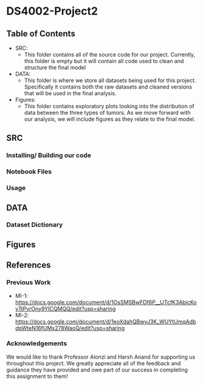 # DS4002-Project2

## Table of Contents
- SRC:
  - This folder contains all of the source code for our project. Currently, this folder is empty but it will contain all code used to clean and structure the final model
- DATA:
  - This folder is where we store all datasets being used for this project. Specifically it contains both the raw datasets and cleaned versions that will be used in the final analysis.
- Figures:
  -  This folder contains exploratory plots looking into the distribution of data between the three types of tumors. As we move forward with our analysis, we will include figures as they relate to the final model.

## SRC
### Installing/ Building our code
### Notebook Files
### Usage

## DATA
### Dataset Dictionary

## Figures
## References
### Previous Work
- MI-1: https://docs.google.com/document/d/1OsSMSBwFDf6P__UTcfK3AbjcKovTtPvrOny9YICQMQQ/edit?usp=sharing
- MI-2: https://docs.google.com/document/d/1eoXdahQBwyJ3K_WUYtUmqAdbdpWteN16fUMx278WaoQ/edit?usp=sharing

### Acknowledgements
We would like to thank Professor Alonzi and Harsh Anand for supporting us throughout this project. We greatly appreciate all of the feedback and guidance they have provided and owe part of our success in completing this assignment to them!
